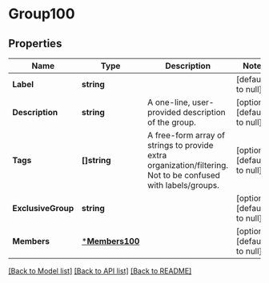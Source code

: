 # Group100

## Properties
Name | Type | Description | Notes
------------ | ------------- | ------------- | -------------
**Label** | **string** |  | [default to null]
**Description** | **string** | A one-line, user-provided description of the group. | [optional] [default to null]
**Tags** | **[]string** | A free-form array of strings to provide extra organization/filtering. Not to be confused with labels/groups. | [optional] [default to null]
**ExclusiveGroup** | **string** |  | [optional] [default to null]
**Members** | [***Members100**](Members.1.0.0.md) |  | [optional] [default to null]

[[Back to Model list]](../README.md#documentation-for-models) [[Back to API list]](../README.md#documentation-for-api-endpoints) [[Back to README]](../README.md)

